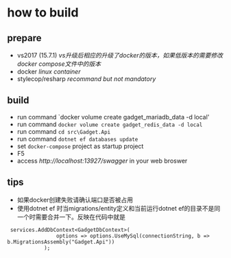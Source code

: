 ﻿# how to build
## prepare
+ vs2017 (15.7.1) *vs升级后相应的升级了docker的版本，如果低版本的需要修改docker compose文件中的版本*
+ docker *linux container*
+ stylecop/resharp *recommand but not mandatory*

## build
+ run command `docker volume create gadget_mariadb_data -d local'
+ run command `docker volume create gadget_redis_data -d local`
+ run command `cd src\Gadget.Api`
+ run command `dotnet ef databases update`
+ set `docker-compose` project as startup project
+ F5
+ access *http://localhost:13927/swagger* in your web broswer

## tips
+ 如果docker创建失败请确认端口是否被占用
+ 使用dotnet ef 时当migrations/entity定义和当前运行dotnet ef的目录不是同一个时需要合并一下。反映在代码中就是
```
 services.AddDbContext<GadgetDbContext>(
                options => options.UseMySql(connectionString, b => b.MigrationsAssembly("Gadget.Api"))
            );
```